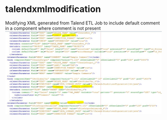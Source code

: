 # talendxmlmodification
Modifying XML generated from Talend ETL Job to include default comment in a component where comment is not present
![Alt text](https://github.com/guptaujjawal/talendxmlmodification/blob/master/Output.JPG "Output") 

